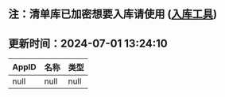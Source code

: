 ## 注：清单库已加密想要入库请使用 ([入库工具](https://github.com/BlankTMing/ManifestAutoUpdate/releases))

## 更新时间：2024-07-01 13:24:10
| AppID | 名称 | 类型  |
| :-------------------- | :----------------------------- | :----------- |
| null | null| null |
